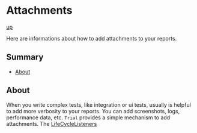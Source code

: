 # Attachments

[up](../README.md)

Here are informations about how to add attachments to your reports.

## Summary

  - [About](#about)

## About

When you write complex tests, like integration or ui tests, usually is helpful to add more verbosity to your reports.
You can add screenshots, logs, performance data, etc. `Trial` provides a simple mechanism to add attachments. The 
[LifeCycleListeners](http://trial.szabobogdan.com/api/trial/runner/LifeCycleListeners.html)
